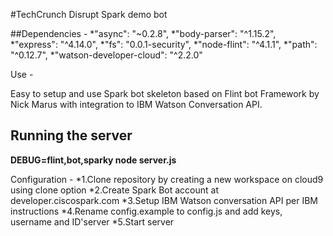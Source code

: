 #TechCrunch Disrupt Spark demo bot

##Dependencies -
    *"async": "~0.2.8",
    *"body-parser": "^1.15.2",
    *"express": "^4.14.0",
    *"fs": "0.0.1-security",
    *"node-flint": "^4.1.1",
    *"path": "^0.12.7",
    *"watson-developer-cloud": "^2.2.0"

Use -

Easy to setup and use Spark bot skeleton based on Flint bot Framework by Nick Marus with integration to IBM Watson Conversation API.


## Running the server 

**DEBUG=flint,bot,sparky node server.js**

Configuration -
    *1.Clone repository by creating a new workspace on cloud9 using clone option
    *2.Create Spark Bot account at developer.ciscospark.com
    *3.Setup IBM Watson conversation API per IBM instructions
    *4.Rename config.example to config.js and add keys, username and ID'server
    *5.Start server


